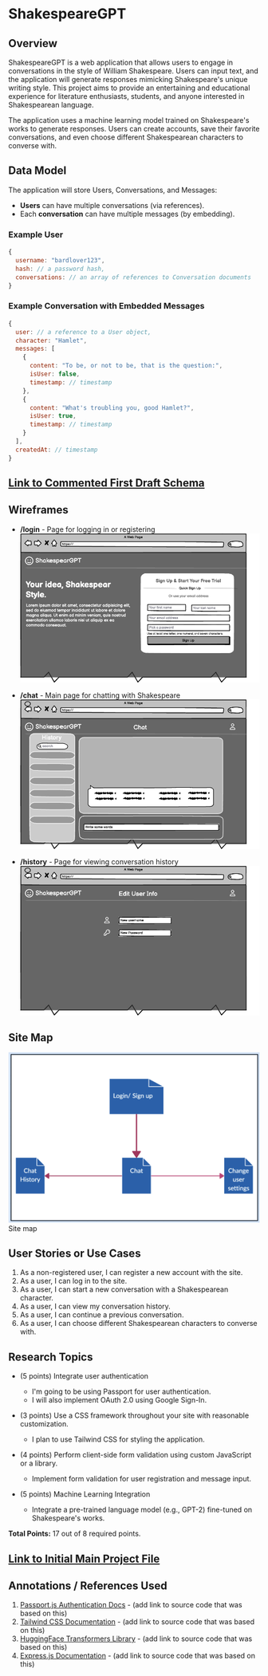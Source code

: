[//]: # (The content below is an example project proposal / requirements document. Replace the text below the lines marked "__TODO__" with details specific to your project. Remove the "TODO" lines.)

[//]: # ()
[//]: # (&#40;___TODO__: your project name_&#41;)

[//]: # ()
[//]: # (# Shoppy Shoperson )

[//]: # ()
[//]: # (## Overview)

[//]: # ()
[//]: # (&#40;___TODO__: a brief one or two paragraph, high-level description of your project_&#41;)

[//]: # ()
[//]: # (Remembering what to buy at the grocery store is waaaaay too difficult. Also, shopping for groceries when you're hungry leads to regrettable purchases. Sooo... that's where Shoppy Shoperson comes in!)

[//]: # ()
[//]: # (Shoppy Shoperson is a web app that will allow users to keep track of multiple grocery lists. Users can register and login. Once they're logged in, they can create or view their grocery list. For every list that they have, they can add items to the list or cross off items.)

[//]: # ()
[//]: # ()
[//]: # (## Data Model)

[//]: # ()
[//]: # (&#40;___TODO__: a description of your application's data and their relationships to each other_&#41; )

[//]: # ()
[//]: # (The application will store Users, Lists and Items)

[//]: # ()
[//]: # (* users can have multiple lists &#40;via references&#41;)

[//]: # (* each list can have multiple items &#40;by embedding&#41;)

[//]: # ()
[//]: # (&#40;___TODO__: sample documents_&#41;)

[//]: # ()
[//]: # (An Example User:)

[//]: # ()
[//]: # (```javascript)

[//]: # ({)

[//]: # (  username: "shannonshopper",)

[//]: # (  hash: // a password hash,)

[//]: # (  lists: // an array of references to List documents)

[//]: # (})

[//]: # (```)

[//]: # ()
[//]: # (An Example List with Embedded Items:)

[//]: # ()
[//]: # (```javascript)

[//]: # ({)

[//]: # (  user: // a reference to a User object)

[//]: # (  name: "Breakfast foods",)

[//]: # (  items: [)

[//]: # (    { name: "pancakes", quantity: "9876", checked: false},)

[//]: # (    { name: "ramen", quantity: "2", checked: true},)

[//]: # (  ],)

[//]: # (  createdAt: // timestamp)

[//]: # (})

[//]: # (```)

[//]: # ()
[//]: # ()
[//]: # (## [Link to Commented First Draft Schema]&#40;db.js&#41; )

[//]: # ()
[//]: # (&#40;___TODO__: create a first draft of your Schemas in db.js and link to it_&#41;)

[//]: # ()
[//]: # (## Wireframes)

[//]: # ()
[//]: # (&#40;___TODO__: wireframes for all of the pages on your site; they can be as simple as photos of drawings or you can use a tool like Balsamiq, Omnigraffle, etc._&#41;)

[//]: # ()
[//]: # (/list/create - page for creating a new shopping list)

[//]: # ()
[//]: # (![list create]&#40;documentation/list-create.png&#41;)

[//]: # ()
[//]: # (/list - page for showing all shopping lists)

[//]: # ()
[//]: # (![list]&#40;documentation/list.png&#41;)

[//]: # ()
[//]: # (/list/slug - page for showing specific shopping list)

[//]: # ()
[//]: # (![list]&#40;documentation/list-slug.png&#41;)

[//]: # ()
[//]: # (## Site map)

[//]: # ()
[//]: # (&#40;___TODO__: draw out a site map that shows how pages are related to each other_&#41;)

[//]: # ()
[//]: # (Here's a [complex example from wikipedia]&#40;https://upload.wikimedia.org/wikipedia/commons/2/20/Sitemap_google.jpg&#41;, but you can create one without the screenshots, drop shadows, etc. ... just names of pages and where they flow to.)

[//]: # ()
[//]: # (## User Stories or Use Cases)

[//]: # ()
[//]: # (&#40;___TODO__: write out how your application will be used through [user stories]&#40;http://en.wikipedia.org/wiki/User_story#Format&#41; and / or [use cases]&#40;https://www.mongodb.com/download-center?jmp=docs&_ga=1.47552679.1838903181.1489282706#previous&#41;_&#41;)

[//]: # ()
[//]: # (1. as non-registered user, I can register a new account with the site)

[//]: # (2. as a user, I can log in to the site)

[//]: # (3. as a user, I can create a new grocery list)

[//]: # (4. as a user, I can view all of the grocery lists I've created in a single list)

[//]: # (5. as a user, I can add items to an existing grocery list)

[//]: # (6. as a user, I can cross off items in an existing grocery list)

[//]: # ()
[//]: # (## Research Topics)

[//]: # ()
[//]: # (&#40;___TODO__: the research topics that you're planning on working on along with their point values... and the total points of research topics listed_&#41;)

[//]: # ()
[//]: # (* &#40;5 points&#41; Integrate user authentication)

[//]: # (    * I'm going to be using passport for user authentication)

[//]: # (    * And account has been made for testing; I'll email you the password)

[//]: # (    * see <code>cs.nyu.edu/~jversoza/ait-final/register</code> for register page)

[//]: # (    * see <code>cs.nyu.edu/~jversoza/ait-final/login</code> for login page)

[//]: # (* &#40;4 points&#41; Perform client side form validation using a JavaScript library)

[//]: # (    * see <code>cs.nyu.edu/~jversoza/ait-final/my-form</code>)

[//]: # (    * if you put in a number that's greater than 5, an error message will appear in the dom)

[//]: # (* &#40;5 points&#41; vue.js)

[//]: # (    * used vue.js as the frontend framework; it's a challenging library to learn, so I've assigned it 5 points)

[//]: # ()
[//]: # (10 points total out of 8 required points &#40;___TODO__: addtional points will __not__ count for extra credit_&#41;)

[//]: # ()
[//]: # ()
[//]: # (## [Link to Initial Main Project File]&#40;app.js&#41; )

[//]: # ()
[//]: # (&#40;___TODO__: create a skeleton Express application with a package.json, app.js, views folder, etc. ... and link to your initial app.js_&#41;)

[//]: # ()
[//]: # (## Annotations / References Used)

[//]: # ()
[//]: # (&#40;___TODO__: list any tutorials/references/etc. that you've based your code off of_&#41;)

[//]: # ()
[//]: # (1. [passport.js authentication docs]&#40;http://passportjs.org/docs&#41; - &#40;add link to source code that was based on this&#41;)

[//]: # (2. [tutorial on vue.js]&#40;https://vuejs.org/v2/guide/&#41; - &#40;add link to source code that was based on this&#41;)

# ShakespeareGPT

## Overview

ShakespeareGPT is a web application that allows users to engage in conversations in the style of William Shakespeare. Users can input text, and the application will generate responses mimicking Shakespeare's unique writing style. This project aims to provide an entertaining and educational experience for literature enthusiasts, students, and anyone interested in Shakespearean language.

The application uses a machine learning model trained on Shakespeare's works to generate responses. Users can create accounts, save their favorite conversations, and even choose different Shakespearean characters to converse with.

## Data Model

The application will store Users, Conversations, and Messages:

- **Users** can have multiple conversations (via references).
- Each **conversation** can have multiple messages (by embedding).

### Example User
```javascript
{
  username: "bardlover123",
  hash: // a password hash,
  conversations: // an array of references to Conversation documents
}
```

### Example Conversation with Embedded Messages
```javascript
{
  user: // a reference to a User object,
  character: "Hamlet",
  messages: [
    { 
      content: "To be, or not to be, that is the question:",
      isUser: false,
      timestamp: // timestamp
    },
    {
      content: "What's troubling you, good Hamlet?",
      isUser: true,
      timestamp: // timestamp
    }
  ],
  createdAt: // timestamp
}
```

## [Link to Commented First Draft Schema](db.js)

## Wireframes

- **/login** - Page for logging in or registering  
  ![Wireframe for Login Page](register.png)

- **/chat** - Main page for chatting with Shakespeare  
  ![Wireframe for Chat Page](chat.png)

- **/history** - Page for viewing conversation history  
  ![Wireframe for Change Username](change.png)

## Site Map
![Site Map](map.png)
Site map

## User Stories or Use Cases

1. As a non-registered user, I can register a new account with the site.
2. As a user, I can log in to the site.
3. As a user, I can start a new conversation with a Shakespearean character.
4. As a user, I can view my conversation history.
5. As a user, I can continue a previous conversation.
6. As a user, I can choose different Shakespearean characters to converse with.

## Research Topics

- (5 points) Integrate user authentication
  - I'm going to be using Passport for user authentication.
  - I will also implement OAuth 2.0 using Google Sign-In.

- (3 points) Use a CSS framework throughout your site with reasonable customization.
  - I plan to use Tailwind CSS for styling the application.

- (4 points) Perform client-side form validation using custom JavaScript or a library.
  - Implement form validation for user registration and message input.

- (5 points) Machine Learning Integration
  - Integrate a pre-trained language model (e.g., GPT-2) fine-tuned on Shakespeare's works.

**Total Points:** 17 out of 8 required points.

## [Link to Initial Main Project File](app.mjs)

## Annotations / References Used

1. [Passport.js Authentication Docs](http://passportjs.org/docs) - (add link to source code that was based on this)
2. [Tailwind CSS Documentation](https://tailwindcss.com/docs) - (add link to source code that was based on this)
3. [HuggingFace Transformers Library](https://huggingface.co/transformers/) - (add link to source code that was based on this)
4. [Express.js Documentation](https://expressjs.com/) - (add link to source code that was based on this)
